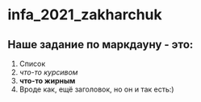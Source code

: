 # infa_2021_zakharchuk
## Наше задание по маркдауну - это:
1. Список
2. *что-то курсивом*
3. **что-то жирным**
4. Вроде как, ещё заголовок, но он и так есть:)
